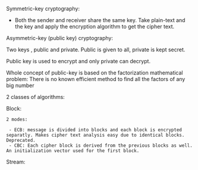Symmetric-key cryptography:

- Both the sender and receiver share the same key. Take plain-text and the key and apply the encryption algorithm to get the cipher text. 

Asymmetric-key (public key) cryptography:

Two keys , public and private. Public is given to all, private is kept secret.

Public key is used to encrypt and only private can decrypt.

  Whole concept of public-key is based on the factorization mathematical problem: There is no known efficient method to find all the factors of any big number


2 classes of algorithms: 

 Block: 
   
    2 modes: 
    
     - ECB: message is divided into blocks and each block is encrypted separatly. Makes cipher text analysis easy due to identical blocks. Deprecated.
     - CBC: Each cipher block is derived from the previous blocks as well. An initialization vector used for the first block.
 
 Stream:



































